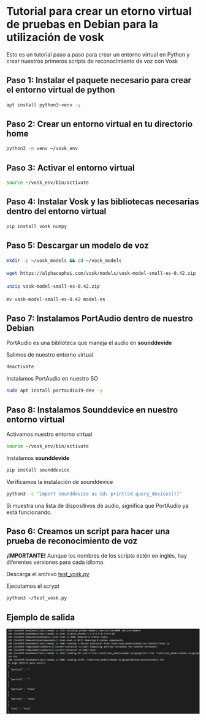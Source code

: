 # Tutorial para crear un etorno virtual de pruebas en Debian para la utilización de vosk 

Esto es un tutorial paso a paso para crear un entorno virtual en Python y crear nuestros primeros scripts de reconocimiento de voz con Vosk

## Paso 1: Instalar el paquete necesario para crear el entorno virtual de python

```bash
apt install python3-venv -y
```

## Paso 2: Crear un entorno virtual en tu directorio home

```bash
python3 -m venv ~/vosk_env
```

## Paso 3: Activar el entorno virtual

```bash
source ~/vosk_env/bin/activate
```

## Paso 4: Instalar Vosk y las bibliotecas necesarias dentro del entorno virtual

```bash
pip install vosk numpy
```

## Paso 5: Descargar un modelo de voz

```bash
mkdir -p ~/vosk_models && cd ~/vosk_models

wget https://alphacephei.com/vosk/models/vosk-model-small-es-0.42.zip

unzip vosk-model-small-es-0.42.zip

mv vosk-model-small-es-0.42 model-es
```

## Paso 7: Instalamos PortAudio dentro de nuestro Debian

PortAudio es una biblioteca que maneja el audio en **sounddevide**

Salimos de nuestro entorno virtual

```bash
deactivate
```

Instalamos PortAudio en nuestro SO

```bash
sudo apt install portaudio19-dev -y
```

## Paso 8: Instalamos Sounddevice en nuestro entorno virtual

Activamos nuestro entorno virtual

```bash
source ~/vosk_env/bin/activate
```

Instalamos **sounddevide**

```bash
pip install sounddevice
```

Verificamos la instalación de sounddevice

```bash
python3 -c "import sounddevice as sd; print(sd.query_devices())"
```

Si muestra una lista de dispositivos de audio, significa que PortAudio ya está funcionando.

## Paso 6: Creamos un script para hacer una prueba de reconocimiento de voz

**¡IMPORTANTE!** Aunque los nombres de los scripts estén en inglés, hay diferentes versiones para cada idioma.

Descarga el archivo [test_vosk.py](https://github.com/verybboy/EcoEco-Accessible-OS/blob/main/virtual-environment-vosk/tutorial-ES/scripts/test_vosk.py)

Ejecutamos el scrypt

```bash
python3 ~/test_vosk.py
```

## Ejemplo de salida

![Salida test_vosk.py](../images/image_001.png)